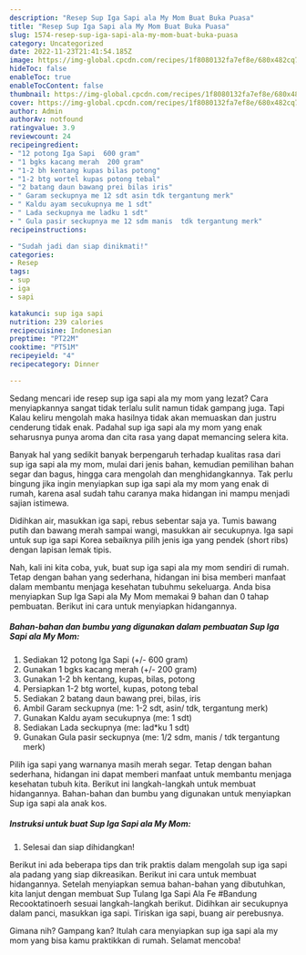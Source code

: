 ```yaml
---
description: "Resep Sup Iga Sapi ala My Mom Buat Buka Puasa"
title: "Resep Sup Iga Sapi ala My Mom Buat Buka Puasa"
slug: 1574-resep-sup-iga-sapi-ala-my-mom-buat-buka-puasa
category: Uncategorized
date: 2022-11-23T21:41:54.185Z
image: https://img-global.cpcdn.com/recipes/1f8080132fa7ef8e/680x482cq70/sup-iga-sapi-ala-my-mom-foto-resep-utama.jpg
hideToc: false
enableToc: true
enableTocContent: false
thumbnail: https://img-global.cpcdn.com/recipes/1f8080132fa7ef8e/680x482cq70/sup-iga-sapi-ala-my-mom-foto-resep-utama.jpg
cover: https://img-global.cpcdn.com/recipes/1f8080132fa7ef8e/680x482cq70/sup-iga-sapi-ala-my-mom-foto-resep-utama.jpg
author: Admin
authorAv: notfound
ratingvalue: 3.9
reviewcount: 24
recipeingredient:
- "12 potong Iga Sapi  600 gram"
- "1 bgks kacang merah  200 gram"
- "1-2 bh kentang kupas bilas potong"
- "1-2 btg wortel kupas potong tebal"
- "2 batang daun bawang prei bilas iris"
- " Garam seckupnya me 12 sdt asin tdk tergantung merk"
- " Kaldu ayam secukupnya me 1 sdt"
- " Lada seckupnya me ladku 1 sdt"
- " Gula pasir seckupnya me 12 sdm manis  tdk tergantung merk"
recipeinstructions:

- "Sudah jadi dan siap dinikmati!"
categories:
- Resep
tags:
- sup
- iga
- sapi

katakunci: sup iga sapi 
nutrition: 239 calories
recipecuisine: Indonesian
preptime: "PT22M"
cooktime: "PT51M"
recipeyield: "4"
recipecategory: Dinner

---
```



Sedang mencari ide resep sup iga sapi ala my mom yang lezat? Cara menyiapkannya sangat tidak terlalu sulit namun tidak gampang juga. Tapi Kalau keliru mengolah maka hasilnya tidak akan memuaskan dan justru cenderung tidak enak. Padahal sup iga sapi ala my mom yang enak seharusnya punya aroma dan cita rasa yang dapat memancing selera kita.


Banyak hal yang sedikit banyak berpengaruh terhadap kualitas rasa dari sup iga sapi ala my mom, mulai dari jenis bahan, kemudian pemilihan bahan segar dan bagus, hingga cara mengolah dan menghidangkannya. Tak perlu bingung jika ingin menyiapkan sup iga sapi ala my mom yang enak di rumah, karena asal sudah tahu caranya maka hidangan ini mampu menjadi sajian istimewa.

Didihkan air, masukkan iga sapi, rebus sebentar saja ya. Tumis bawang putih dan bawang merah sampai wangi, masukkan air secukupnya. Iga sapi untuk sup iga sapi Korea sebaiknya pilih jenis iga yang pendek (short ribs) dengan lapisan lemak tipis.


Nah, kali ini kita coba, yuk, buat sup iga sapi ala my mom sendiri di rumah. Tetap dengan bahan yang sederhana, hidangan ini bisa memberi manfaat dalam membantu menjaga kesehatan tubuhmu sekeluarga. Anda bisa menyiapkan Sup Iga Sapi ala My Mom memakai 9 bahan dan 0 tahap pembuatan. Berikut ini cara untuk menyiapkan hidangannya.

<!--inarticleads1-->

##### Bahan-bahan dan bumbu yang digunakan dalam pembuatan Sup Iga Sapi ala My Mom:

1. Sediakan 12 potong Iga Sapi (+/- 600 gram)
1. Gunakan 1 bgks kacang merah (+/- 200 gram)
1. Gunakan 1-2 bh kentang, kupas, bilas, potong
1. Persiapkan 1-2 btg wortel, kupas, potong tebal
1. Sediakan 2 batang daun bawang prei, bilas, iris
1. Ambil  Garam seckupnya (me: 1-2 sdt, asin/ tdk, tergantung merk)
1. Gunakan  Kaldu ayam secukupnya (me: 1 sdt)
1. Sediakan  Lada seckupnya (me: lad*ku 1 sdt)
1. Gunakan  Gula pasir seckupnya (me: 1/2 sdm, manis / tdk tergantung merk)


Pilih iga sapi yang warnanya masih merah segar. Tetap dengan bahan sederhana, hidangan ini dapat memberi manfaat untuk membantu menjaga kesehatan tubuh kita. Berikut ini langkah-langkah untuk membuat hidangannya. Bahan-bahan dan bumbu yang digunakan untuk menyiapkan Sup iga sapi ala anak kos. 

<!--inarticleads2-->

##### Instruksi untuk buat Sup Iga Sapi ala My Mom:


1. Selesai dan siap dihidangkan!

Berikut ini ada beberapa tips dan trik praktis dalam mengolah sup iga sapi ala padang yang siap dikreasikan. Berikut ini cara untuk membuat hidangannya. Setelah menyiapkan semua bahan-bahan yang dibutuhkan, kita lanjut dengan membuat Sup Tulang Iga Sapi Ala Fe #Bandung Recooktatinoerh sesuai langkah-langkah berikut. Didihkan air secukupnya dalam panci, masukkan iga sapi. Tiriskan iga sapi, buang air perebusnya. 

Gimana nih? Gampang kan? Itulah cara menyiapkan sup iga sapi ala my mom yang bisa kamu praktikkan di rumah. Selamat mencoba!
